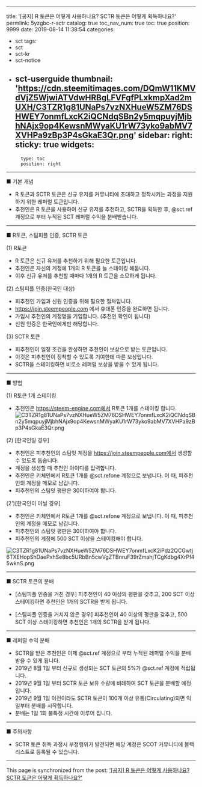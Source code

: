 
---
title: '[공지] R 토큰은 어떻게 사용하나요? SCTR 토큰은 어떻게 획득하나요?'
permlink: 5yzgbc-r-sctr
catalog: true
toc_nav_num: true
toc: true
position: 9999
date: 2019-08-14 11:38:54
categories:
- sct
tags:
- sct
- sct-kr
- sct-notice
- sct-userguide
thumbnail: 'https://cdn.steemitimages.com/DQmW11KMVdVjZ5WjwiATVdwHRBgLFVFgfPLxkmpXad2mUXH/C3TZR1g81UNaPs7vzNXHueW5ZM76DSHWEY7onmfLxcK2iQCNdqSBn2y5mqpuyjMjbhNAjx9op4KewsnMWyaKU1rW73yko9abMV7XVHPa9zBp3P4sGkaE3Qr.png'
sidebar:
    right:
        sticky: true
widgets:
    -
        type: toc
        position: right
---


■ 기본 개념
* R 토큰과 SCTR 토큰은 신규 유저를 커뮤니티에 초대하고 정착시키는 과정을 지원하기 위한 레퍼럴 토큰입니다.
* 추천인은 R 토큰을 사용하여 신규 유저를 추천하고, SCTR을 획득한 후, @sct.ref 계정으로 부터 누적된 SCT 레퍼럴 수익을 분배받습니다. 

---

■ R토큰, 스팀피플 인증, SCTR 토큰

(1) R토큰
* R 토큰은 신규 유저를 추천하기 위해 필요한 토큰입니다.
* 추천인은 자신의 계정에 1개의 R 토큰을 늘 스테이킹 해둡니다.
* 이후 신규 유저를 추천할 때마다 1개의 R 토큰을 소모하게 됩니다.

(2) 스팀피플 인증(한국인 대상)

* 피추천인 가입과 신원 인증을 위해 필요한 절차입니다.
* https://join.steempeople.com 에서 휴대폰 인증을 완료하면 됩니다.
* 가입시 추천인의 계정명을 기입합니다. (추천인 확인이 됩니다)
* 신원 인증은 한국인에게만 해당합니다.

(3) SCTR 토큰

* 피추천인이 일정 조건을 완성하면 추천인이 보상으로 받는 토큰입니다.
* 이것은 피추천인이 정착할 수 있도록 기여한데 따른 보상입니다.
* SCTR을 스테이킹하면 비로소 레퍼럴 보상을 받을 수 있게 됩니다.

---

■ 방법

(1) R토큰 1개 스테이킹
* 추천인은  https://steem-engine.com에서 R토큰 1개를 스테이킹 합니다.
![C3TZR1g81UNaPs7vzNXHueW5ZM76DSHWEY7onmfLxcK2iQCNdqSBn2y5mqpuyjMjbhNAjx9op4KewsnMWyaKU1rW73yko9abMV7XVHPa9zBp3P4sGkaE3Qr.png](https://cdn.steemitimages.com/DQmW11KMVdVjZ5WjwiATVdwHRBgLFVFgfPLxkmpXad2mUXH/C3TZR1g81UNaPs7vzNXHueW5ZM76DSHWEY7onmfLxcK2iQCNdqSBn2y5mqpuyjMjbhNAjx9op4KewsnMWyaKU1rW73yko9abMV7XVHPa9zBp3P4sGkaE3Qr.png)

(2) [한국인일 경우]
* 추천인은 피추천인의 스팀잇 계정을  https://join.steempeople.com에서 생성할 수 있도록 돕습니다.
* 계정을 생성할 때 추천인 아이디를 입력합니다.
* 추천인은 키체인에서 R토큰 1개를 @sct.refone 계정으로 보냅니다. 이 때, 피추천인의 계정을 메모로 남깁니다.
* 피추천인의 스팀잇 평판은 30이하여야 합니다.

(2')[한국인이 아닐 경우]
* 추천인은 키체인에서 R토큰 1개를 @sct.refone 계정으로 보냅니다. 이 때, 피추천인의 계정을 메모로 남깁니다.
* 피추천인의 스팀잇 평판은 30이하여야 합니다.
* 피추천인의 계정에 500 SCT 이상을 스테이킹해야 합니다.

![C3TZR1g81UNaPs7vzNXHueW5ZM76DSHWEY7onmfLxcK2iPdz2QCGwtj6TXEHopShDaePxhSe8bc5URbBn5cwVgZTBnruF39rZmahjTCgKdbg4XrPf45wknS.png](https://cdn.steemitimages.com/DQmW2dZr6qWNC5xd4cStbtmubZyBLMD2R7jtRMCj5HrLBcK/C3TZR1g81UNaPs7vzNXHueW5ZM76DSHWEY7onmfLxcK2iPdz2QCGwtj6TXEHopShDaePxhSe8bc5URbBn5cwVgZTBnruF39rZmahjTCgKdbg4XrPf45wknS.png)

---

■ SCTR 토큰의 분배

* [스팀피플 인증을 거친 경우] 피추천인이 40 이상의 평판을 갖추고, 200 SCT 이상 스테이킹하면 추천인은 1개의 SCTR을 받게 됩니다.

* [스팀피플 인증을 거치지 않은 경우] 피추천인이 40 이상의 평판을 갖추고, 500 SCT 이상 스테이킹하면 추천인은 1개의 SCTR을 받게 됩니다.

---

■ 레퍼럴 수익 분배

* SCTR을 받은 추천인은 이제 @sct.ref 계정으로 부터 누적된 레퍼럴 수익을 분배 받을 수 있게 됩니다.
* 2019년 8월 1일 부터 신규로 생성되는 SCT 토큰의 5%가 @sct.ref 계정에 적립됩니다.
* 2019년 9월 1일 부터 SCTR 토큰 보유 수량에 비례하여 SCT 토큰을 분배할 예정입니다.
* 2019년 9월 1일 이전이라도 SCTR 토큰이 100개 이상 유통(Circulating)되면 익일부터 분배를 시작합니다.
* 분배는 1일 1회 불특정 시간에 이루어 집니다.

---

■ 주의사항
* SCTR 토큰 취득 과정시 부정행위가 발견되면 해당 계정은 SCOT 커뮤니티에 블랙리스트로 등록될 수 있습니다.

- - -

This page is synchronized from the post: ['[공지] R 토큰은 어떻게 사용하나요? SCTR 토큰은 어떻게 획득하나요?'](https://steemit.com/@sct/5yzgbc-r-sctr)
